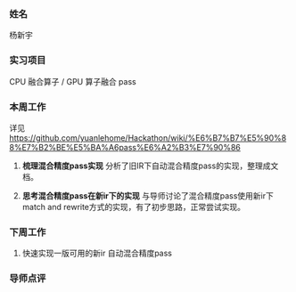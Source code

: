 ### 姓名
杨新宇

### 实习项目
CPU 融合算子 / GPU 算子融合 pass

### 本周工作

详见 https://github.com/yuanlehome/Hackathon/wiki/%E6%B7%B7%E5%90%88%E7%B2%BE%E5%BA%A6pass%E6%A2%B3%E7%90%86


1. **梳理混合精度pass实现**
分析了旧IR下自动混合精度pass的实现，整理成文档。

2. **思考混合精度pass在新ir下的实现**
与导师讨论了混合精度pass使用新ir下match and rewrite方式的实现，有了初步思路，正常尝试实现。

### 下周工作

1. 快速实现一版可用的新ir 自动混合精度pass

### 导师点评

